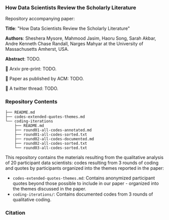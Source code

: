 ### How Data Scientists Review the Scholarly Literature

Repository accompanying paper: 

**Title**: "How Data Scientists Review the Scholarly Literature"

**Authors**: Sheshera Mysore, Mahmood Jasim, Haoru Song, Sarah Akbar, Andre Kenneth Chase Randall, Narges Mahyar at the University of Massachusetts Amherst, USA.

**Abstract**: TODO.

:page_facing_up: Arxiv pre-print: TODO.

:blue_book: Paper as published by ACM: TODO.

:memo: A twitter thread: TODO.

### Repository Contents

```
├── README.md
├── codes-extended-quotes-themes.md
└── coding-iterations
    ├── README.md
    ├── round01-all-codes-annotated.md
    ├── round01-all-codes-sorted.txt
    ├── round02-all-codes-documented.md
    ├── round02-all-codes-sorted.txt
    └── round03-all-codes-sorted.txt
```

This repository contains the materials resulting from the qualitative analysis of 20 participant data scientists: codes resulting from 3 rounds of coding and quotes by participants organized into the themes reported in the paper:

- `codes-extended-quotes-themes.md`: Contains anonymized participant quotes beyond those possible to include in our paper - organized into the themes discussed in the paper.
- `coding-iterations/`: Contains documented codes from 3 rounds of qualitative coding.

### Citation

<!---
```bibtex
@misc{mysore2023dslitreviews,
      title={How Data Scientists Review the Scholarly Literature}, 
      author={Sheshera Mysore and Mahmood Jasim and Haoru Song and Sarah Akbar and Andre Kenneth Chase Randall and Narges Mahyar},
      year={2023}      
}
```
-->